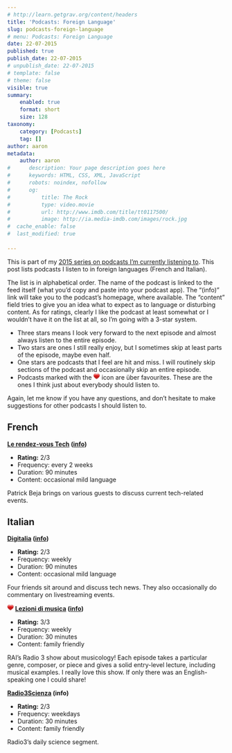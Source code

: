 ```yaml
---
# http://learn.getgrav.org/content/headers
title: 'Podcasts: Foreign Language'
slug: podcasts-foreign-language
# menu: Podcasts: Foreign Language
date: 22-07-2015
published: true
publish_date: 22-07-2015
# unpublish_date: 22-07-2015
# template: false
# theme: false
visible: true
summary:
    enabled: true
    format: short
    size: 128
taxonomy:
    category: [Podcasts]
    tag: []
author: aaron
metadata:
    author: aaron
#      description: Your page description goes here
#      keywords: HTML, CSS, XML, JavaScript
#      robots: noindex, nofollow
#      og:
#          title: The Rock
#          type: video.movie
#          url: http://www.imdb.com/title/tt0117500/
#          image: http://ia.media-imdb.com/images/rock.jpg
#  cache_enable: false
#  last_modified: true

---
```


This is part of my [2015 series on podcasts I’m currently listening to](../podcasts-what-im-listening-to-2015). This post lists podcasts I listen to in foreign languages (French and Italian).

The list is in alphabetical order. The name of the podcast is linked to the feed itself (what you’d copy and paste into your podcast app). The “(info)” link will take you to the podcast’s homepage, where available. The “content” field tries to give you an idea what to expect as to language or disturbing content. As for ratings, clearly I like the podcast at least somewhat or I wouldn’t have it on the list at all, so I’m going with a 3-star system.

- Three stars means I look very forward to the next episode and almost always listen to the entire episode.
- Two stars are ones I still really enjoy, but I sometimes skip at least parts of the episode, maybe even half.
- One stars are podcasts that I feel are hit and miss. I will routinely skip sections of the podcast and occasionally skip an entire episode.
- Podcasts marked with the ![package_favorite](/images/package_favorite.png) icon are über favourites. These are the ones I think just about everybody should listen to.

Again, let me know if you have any questions, and don’t hesitate to make suggestions for other podcasts I should listen to.

## French

**[Le rendez-vous Tech](http://feeds2.feedburner.com/lerendezvoustech) ([info](http://frenchspin.com))**

- **Rating:** 2/3 
- Frequency: every 2 weeks
- Duration: 90 minutes
- Content: occasional mild language

Patrick Beja brings on various guests to discuss current tech-related events.

## Italian

**[Digitalia](http://digitalia.fm/digitalia.xml) ([info](http://digitalia.fm/))**

- **Rating:** 2/3 
- Frequency: weekly
- Duration: 90 minutes
- Content: occasional mild language

Four friends sit around and discuss tech news. They also occasionally do commentary on livestreaming events.

**![package_favorite](/images/package_favorite.png) [Lezioni di musica](http://www.radio.rai.it/radio3/podcast/rssradio3.jsp?id=5539) ([info](http://www.radio3.rai.it/dl/radio3/programmi/PublishingBlock-4e02a2ec-4046-486f-b7b2-54b8a5ab86ab.html))**

- **Rating:** 3/3 
- Frequency: weekly
- Duration: 30 minutes
- Content: family friendly

RAI’s Radio 3 show about musicology! Each episode takes a particular genre, composer, or piece and gives a solid entry-level lecture, including musical examples. I really love this show. If only there was an English-speaking one I could share!

**[Radio3Scienza](http://www.radio.rai.it/radio3/podcast/rssradio3.jsp?id=273) (info)**

- **Rating:** 2/3 
- Frequency: weekdays
- Duration: 30 minutes
- Content: family friendly

Radio3’s daily science segment.


